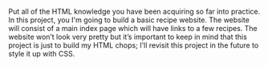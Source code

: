 Put all of the HTML knowledge you have been acquiring so far into practice. In this project, you I'm going to build a basic recipe website. The website will consist of a main index page which will have links to a few recipes. The website won’t look very pretty but it’s important to keep in mind that this project is just to build my HTML chops; I'll revisit this project in the future to style it up with CSS.